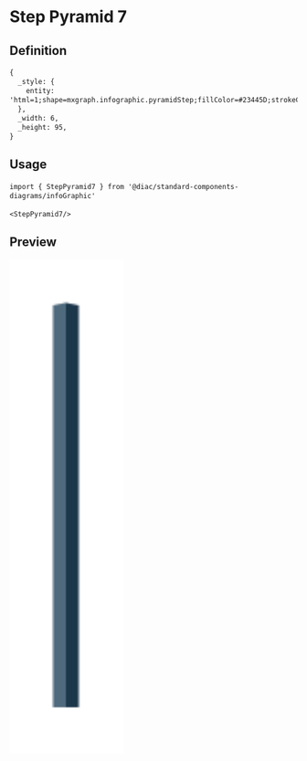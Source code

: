 # Step Pyramid 7

## Definition

```
{
  _style: { 
    entity: 'html=1;shape=mxgraph.infographic.pyramidStep;fillColor=#23445D;strokeColor=none;shadow=0;',
  },
  _width: 6,
  _height: 95,
}
```

## Usage

```
import { StepPyramid7 } from '@diac/standard-components-diagrams/infoGraphic'

<StepPyramid7/>
```

## Preview

<img src="./step-pyramid-7.png" width="200"/>

